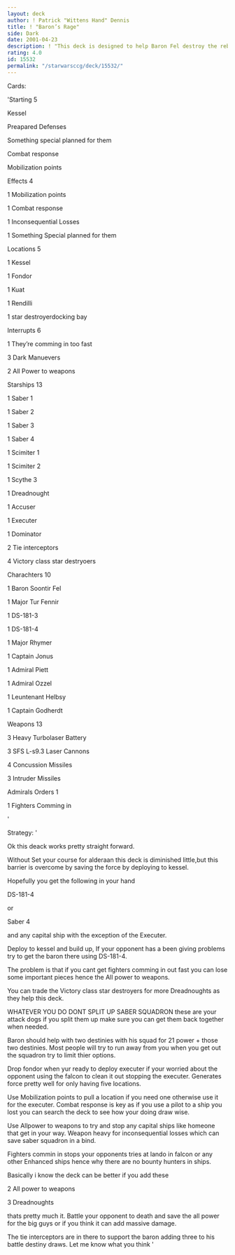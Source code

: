 ```yaml
---
layout: deck
author: ! Patrick "Wittens Hand" Dennis
title: ! "Baron’s Rage"
side: Dark
date: 2001-04-23
description: ! "This deck is designed to help Baron Fel destroy the rebels.Use with care a few changes can be made to accomadate."
rating: 4.0
id: 15532
permalink: "/starwarsccg/deck/15532/"
---
```

Cards: 

'Starting 5

Kessel

Preapared Defenses

Something special planned for them

Combat response

Mobilization points


Effects 4

1 Mobilization points

1 Combat response

1 Inconsequential Losses

1 Something Special planned for them


Locations 5

1 Kessel

1 Fondor

1 Kuat

1 Rendilli

1 star destroyerdocking bay


Interrupts 6

1 They’re comming in too fast

3 Dark Manuevers

2 All Power to weapons


Starships 13

1 Saber 1

1 Saber 2

1 Saber 3

1 Saber 4

1 Scimiter 1

1 Scimiter 2

1 Scythe 3

1 Dreadnought

1 Accuser

1 Executer

1 Dominator

2 Tie interceptors

4 Victory class star destryoers


Charachters 10

1 Baron Soontir Fel

1 Major Tur Fennir

1 DS-181-3

1 DS-181-4

1 Major Rhymer

1 Captain Jonus

1 Admiral Piett

1 Admiral Ozzel

1 Leuntenant Helbsy

1 Captain Godherdt


Weapons 13

3 Heavy Turbolaser Battery

3 SFS L-s9.3 Laser Cannons

4 Concussion Missiles

3 Intruder Missiles


Admirals Orders 1

1 Fighters Comming in


'

Strategy: '

Ok this deack works pretty straight forward.


Without Set your course for alderaan this deck is diminished little,but this barrier is overcome by saving the force by deploying to kessel.


Hopefully you get the following in your hand

DS-181-4

or

Saber 4

and any capital ship with the exception of the Executer.


Deploy to kessel and build up, If your opponent has a been giving problems try to get the baron there using DS-181-4.

The problem is that if you cant get fighters comming in out fast you can lose some important pieces hence the All power to weapons.

You can trade the Victory class star destroyers for more Dreadnoughts as they help this deck.

WHATEVER YOU DO DONT SPLIT UP SABER SQUADRON these are your attack dogs if you split them up make sure you can get them back together when needed.

Baron should help with two destinies with his squad for 21 power + those two destinies. Most people will try to run away from you when you get out the squadron try to limit thier options.

Drop fondor when yur ready to deploy executer if your worried about the opponent using the falcon to clean it out stopping the executer. Generates force pretty well for only having five locations.

Use Mobilization points to pull a location if you need one otherwise use it for the executer. Combat response is key as if you use a pilot to a ship you lost you can search the deck to see how your doing draw wise.


Use Allpower to weapons to try and stop any capital ships like homeone that get in your way. Weapon heavy for inconsequential losses which can save saber squadron in a bind. 


Fighters commin in stops your opponents tries at lando in falcon or any other Enhanced ships hence why there are no bounty hunters in ships.


Basically i know the deck can be better if you add these

2 All power to weapons

3 Dreadnoughts


thats pretty much it. Battle your opponent to death and save the all power for the big guys or if you think it can add massive damage.

The tie interceptors are in there to support the baron adding three to his battle destiny draws. Let me know what you think '

